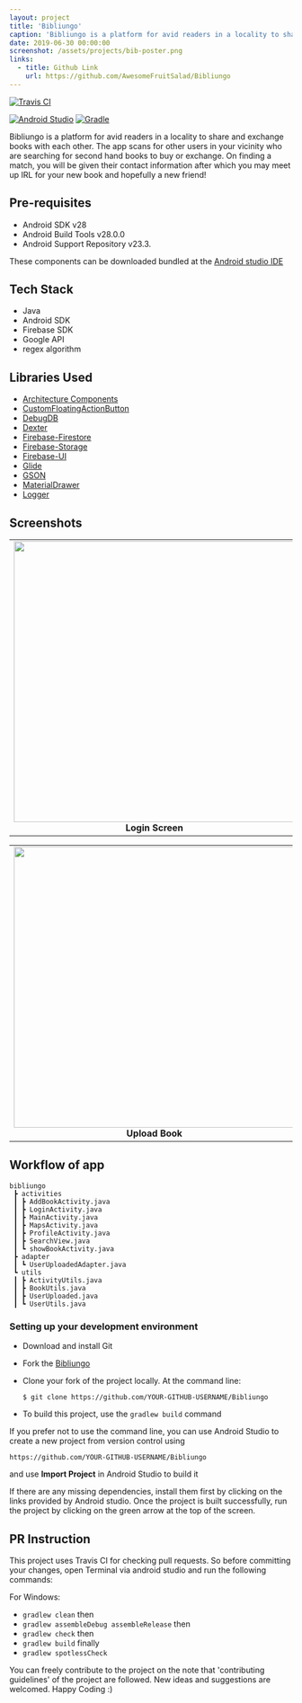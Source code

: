 ```yaml
---
layout: project
title: 'Bibliungo'
caption: 'Bibliungo is a platform for avid readers in a locality to share and exchange books with each other. I worked on this project when I went to Hackverse Hackathon'
date: 2019-06-30 00:00:00
screenshot: /assets/projects/bib-poster.png
links:
  - title: Github Link
    url: https://github.com/AwesomeFruitSalad/Bibliungo
---
```


[![Travis CI](https://travis-ci.com/chromicle/AmritaResource.svg?branch=master)](https://travis-ci.com/chromicle/AmritaResource)

[![Android Studio](https://img.shields.io/badge/android%20studio-v3.4.1-blue.svg?cacheSeconds=2592000)](https://developer.android.com/studio/)
[![Gradle](https://img.shields.io/badge/gradle-v5.1.1-green.svg?cacheSeconds=2592000)](https://docs.gradle.org/5.1.1/release-notes.html)

Bibliungo is a platform for avid readers in a locality to share and exchange books with each other.
The app scans for other users in your vicinity who are searching for second hand books to buy or exchange. On finding a match, you will be given their contact information after which you may meet up IRL for your new book and hopefully a new friend!

## Pre-requisites

- Android SDK v28
- Android Build Tools v28.0.0
- Android Support Repository v23.3.

These components can be downloaded bundled at the [Android studio IDE](https://developer.android.com/studio)

## Tech Stack
- Java
- Android SDK
- Firebase SDK
- Google API
- regex algorithm

## Libraries Used
- [Architecture Components](https://developer.android.com/topic/libraries/architecture/)
- [CustomFloatingActionButton](https://github.com/robertlevonyan/customFloatingActionButton)
- [DebugDB](https://github.com/amitshekhariitbhu/Android-Debug-Database)
- [Dexter](https://github.com/Karumi/Dexter)
- [Firebase-Firestore](https://firebase.google.com/docs/firestore/)
- [Firebase-Storage](https://firebase.google.com/docs/storage/)
- [Firebase-UI](https://firebase.google.com/docs/auth/android/firebaseui)
- [Glide](https://github.com/bumptech/glide)
- [GSON](https://github.com/google/gson)
- [MaterialDrawer](https://github.com/mikepenz/MaterialDrawer)
- [Logger](https://github.com/orhanobut/logger)


## Screenshots
<table>
     <tr>
          <td><img height="500" src="https://user-images.githubusercontent.com/48018942/73133662-ec58e980-4051-11ea-8544-10cce09e872f.jpg" /><br /><center><b>Login Screen</b></center></td>
          <td><img height="500" src="https://user-images.githubusercontent.com/48018942/73133661-ec58e980-4051-11ea-99b6-d388da35728b.jpg" /><br /><center><b>Home Screen</b></center></td>
          <td><img height="500" src="https://user-images.githubusercontent.com/48018942/73133660-ec58e980-4051-11ea-807d-3f367b38ef42.jpg" /><br /><center><b>Map View</b></center></td>
     </tr>

</table>
<table>
     <tr>
          <td><img height="500" src="https://user-images.githubusercontent.com/48018942/73133664-ecf18000-4051-11ea-972b-000424e2a4cd.jpg" /><br /><center><b>Upload Book</b></center></td>
          <td><img height="500" src="https://user-images.githubusercontent.com/48018942/73133663-ecf18000-4051-11ea-8603-a6d5584ecbe8.jpg" /><br /><center><b>Search Screen</b></center></td>
          <td><img height="500" src="https://user-images.githubusercontent.com/48018942/73133659-ebc05300-4051-11ea-9bfb-1807304491c5.jpg" /><br /><center><b>Profile View</b></center></td>
     </tr>

</table>


## Workflow of app

```
bibliungo
 ┣ activities
 ┃ ┣ AddBookActivity.java
 ┃ ┣ LoginActivity.java
 ┃ ┣ MainActivity.java
 ┃ ┣ MapsActivity.java
 ┃ ┣ ProfileActivity.java
 ┃ ┣ SearchView.java
 ┃ ┗ showBookActivity.java
 ┣ adapter
 ┃ ┗ UserUploadedAdapter.java
 ┗ utils
 ┃ ┣ ActivityUtils.java
 ┃ ┣ BookUtils.java
 ┃ ┣ UserUploaded.java
 ┃ ┗ UserUtils.java

 ```

### Setting up your development environment

- Download and install Git

- Fork the [Bibliungo](https://github.com/Chromicle/AmritaResource)

- Clone your fork of the project locally. At the command line:
    ```
    $ git clone https://github.com/YOUR-GITHUB-USERNAME/Bibliungo
    ```
- To build this project, use the `gradlew build` command

If you prefer not to use the command line, you can use Android Studio to create a new project from version control using
```
https://github.com/YOUR-GITHUB-USERNAME/Bibliungo
```
and use **Import Project** in Android Studio to build it

If there are any missing dependencies, install them first by clicking on the links provided by Android studio. Once the project is built successfully, run the project by clicking on the green arrow at the top of the screen.

## PR Instruction

This project uses Travis CI for checking pull requests. So before committing your changes, open Terminal via android studio and run the following commands:

For Windows:
- `gradlew clean` then
- `gradlew assembleDebug assembleRelease` then
- `gradlew check` then
- `gradlew build` finally
- `gradlew spotlessCheck`


You can freely contribute to the project on the note that 'contributing guidelines' of the project are followed.
New ideas and suggestions are welcomed.
Happy Coding :)